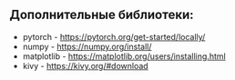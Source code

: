 ## Дополнительные библиотеки:
- pytorch - https://pytorch.org/get-started/locally/
- numpy - https://numpy.org/install/
- matplotlib - https://matplotlib.org/users/installing.html
- kivy - https://kivy.org/#download
